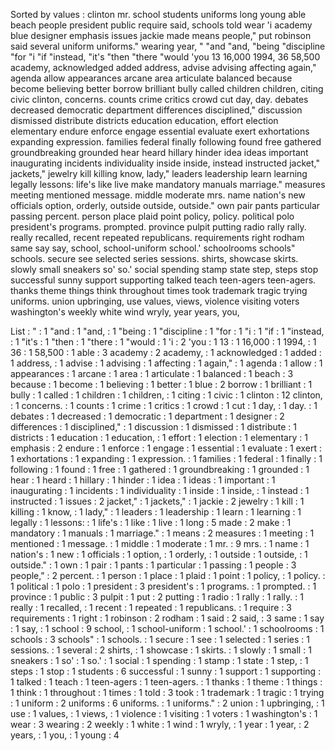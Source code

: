 Sorted by values :
clinton mr. school students uniforms long young able beach people president public require said, schools told wear 'i academy blue designer emphasis issues jackie made means people," put robinson said several uniform uniforms." wearing year, " "and "and, "being "discipline "for "i "if "instead, "it's "then "there "would 'you 13 16,000 1994, 36 58,500 academy, acknowledged added address, advise advising affecting again," agenda allow appearances arcane area articulate balanced because become believing better borrow brilliant bully called children children, citing civic clinton, concerns. counts crime critics crowd cut day, day. debates decreased democratic department differences disciplined," discussion dismissed distribute districts education education, effort election elementary endure enforce engage essential evaluate exert exhortations expanding expression. families federal finally following found free gathered groundbreaking grounded hear heard hillary hinder idea ideas important inaugurating incidents individuality inside inside, instead instructed jacket," jackets," jewelry kill killing know, lady," leaders leadership learn learning legally lessons: life's like live make mandatory manuals marriage." measures meeting mentioned message. middle moderate mrs. name nation's new officials option, orderly, outside outside, outside." own pair pants particular passing percent. person place plaid point policy, policy. political polo president's programs. prompted. province pulpit putting radio rally rally. really recalled, recent repeated republicans. requirements right rodham same say say, school, school-uniform school.' schoolrooms schools" schools. secure see selected series sessions. shirts, showcase skirts. slowly small sneakers so' so.' social spending stamp state step, steps stop successful sunny support supporting talked teach teen-agers teen-agers. thanks theme things think throughout times took trademark tragic trying uniforms. union upbringing, use values, views, violence visiting voters washington's weekly white wind wryly, year years, you, 

List :
" : 1
"and : 1
"and, : 1
"being : 1
"discipline : 1
"for : 1
"i : 1
"if : 1
"instead, : 1
"it's : 1
"then : 1
"there : 1
"would : 1
'i : 2
'you : 1
13 : 1
16,000 : 1
1994, : 1
36 : 1
58,500 : 1
able : 3
academy : 2
academy, : 1
acknowledged : 1
added : 1
address, : 1
advise : 1
advising : 1
affecting : 1
again," : 1
agenda : 1
allow : 1
appearances : 1
arcane : 1
area : 1
articulate : 1
balanced : 1
beach : 3
because : 1
become : 1
believing : 1
better : 1
blue : 2
borrow : 1
brilliant : 1
bully : 1
called : 1
children : 1
children, : 1
citing : 1
civic : 1
clinton : 12
clinton, : 1
concerns. : 1
counts : 1
crime : 1
critics : 1
crowd : 1
cut : 1
day, : 1
day. : 1
debates : 1
decreased : 1
democratic : 1
department : 1
designer : 2
differences : 1
disciplined," : 1
discussion : 1
dismissed : 1
distribute : 1
districts : 1
education : 1
education, : 1
effort : 1
election : 1
elementary : 1
emphasis : 2
endure : 1
enforce : 1
engage : 1
essential : 1
evaluate : 1
exert : 1
exhortations : 1
expanding : 1
expression. : 1
families : 1
federal : 1
finally : 1
following : 1
found : 1
free : 1
gathered : 1
groundbreaking : 1
grounded : 1
hear : 1
heard : 1
hillary : 1
hinder : 1
idea : 1
ideas : 1
important : 1
inaugurating : 1
incidents : 1
individuality : 1
inside : 1
inside, : 1
instead : 1
instructed : 1
issues : 2
jacket," : 1
jackets," : 1
jackie : 2
jewelry : 1
kill : 1
killing : 1
know, : 1
lady," : 1
leaders : 1
leadership : 1
learn : 1
learning : 1
legally : 1
lessons: : 1
life's : 1
like : 1
live : 1
long : 5
made : 2
make : 1
mandatory : 1
manuals : 1
marriage." : 1
means : 2
measures : 1
meeting : 1
mentioned : 1
message. : 1
middle : 1
moderate : 1
mr. : 9
mrs. : 1
name : 1
nation's : 1
new : 1
officials : 1
option, : 1
orderly, : 1
outside : 1
outside, : 1
outside." : 1
own : 1
pair : 1
pants : 1
particular : 1
passing : 1
people : 3
people," : 2
percent. : 1
person : 1
place : 1
plaid : 1
point : 1
policy, : 1
policy. : 1
political : 1
polo : 1
president : 3
president's : 1
programs. : 1
prompted. : 1
province : 1
public : 3
pulpit : 1
put : 2
putting : 1
radio : 1
rally : 1
rally. : 1
really : 1
recalled, : 1
recent : 1
repeated : 1
republicans. : 1
require : 3
requirements : 1
right : 1
robinson : 2
rodham : 1
said : 2
said, : 3
same : 1
say : 1
say, : 1
school : 9
school, : 1
school-uniform : 1
school.' : 1
schoolrooms : 1
schools : 3
schools" : 1
schools. : 1
secure : 1
see : 1
selected : 1
series : 1
sessions. : 1
several : 2
shirts, : 1
showcase : 1
skirts. : 1
slowly : 1
small : 1
sneakers : 1
so' : 1
so.' : 1
social : 1
spending : 1
stamp : 1
state : 1
step, : 1
steps : 1
stop : 1
students : 6
successful : 1
sunny : 1
support : 1
supporting : 1
talked : 1
teach : 1
teen-agers : 1
teen-agers. : 1
thanks : 1
theme : 1
things : 1
think : 1
throughout : 1
times : 1
told : 3
took : 1
trademark : 1
tragic : 1
trying : 1
uniform : 2
uniforms : 6
uniforms. : 1
uniforms." : 2
union : 1
upbringing, : 1
use : 1
values, : 1
views, : 1
violence : 1
visiting : 1
voters : 1
washington's : 1
wear : 3
wearing : 2
weekly : 1
white : 1
wind : 1
wryly, : 1
year : 1
year, : 2
years, : 1
you, : 1
young : 4
